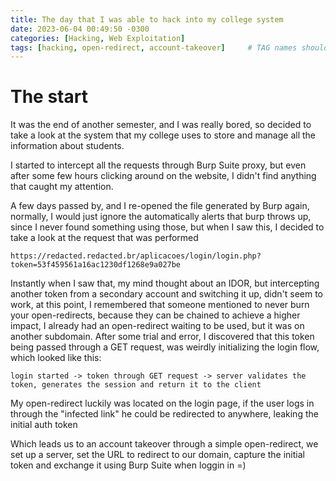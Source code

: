 ```yaml
---
title: The day that I was able to hack into my college system
date: 2023-06-04 00:49:50 -0300
categories: [Hacking, Web Exploitation]
tags: [hacking, open-redirect, account-takeover]     # TAG names should always be lowercase
---
```



# The start

It was the end of another semester, and I was really bored, so decided to take a look at the system that my college uses to store and manage all the information about students.

I started to intercept all the requests through Burp Suite proxy, but even after some few hours clicking around on the website, I didn't find anything that caught my attention.

A few days passed by, and I re-opened the file generated by Burp again, normally, I would just ignore the automatically alerts that burp throws up, since I never found something using those, but when I saw this, I decided to take a look at the request that was performed

```
https://redacted.redacted.br/aplicacoes/login/login.php?token=53f459561a16ac1230df1268e9a027be
```

Instantly when I saw that, my mind thought about an IDOR, but intercepting another token from a secondary account and switching it up, didn't seem to work, at this point, I remembered that someone mentioned to never burn your open-redirects, because they can be chained to achieve a higher impact, I already had an open-redirect waiting to be used, but it was on another subdomain. After some trial and error, I discovered that this token being passed through a GET request, was weirdly initializing the login flow, which looked like this:

```
login started -> token through GET request -> server validates the token, generates the session and return it to the client
```

My open-redirect luckily was located on the login page, if the user logs in through the "infected link" he could be redirected to anywhere, leaking the initial auth token

Which leads us to an account takeover through a simple open-redirect, we set up a server, set the URL to redirect to our domain, capture the initial token and exchange it using Burp Suite when loggin in =)
